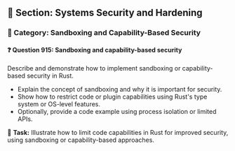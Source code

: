 ## 📘 Section: Systems Security and Hardening
### 🔹 Category: Sandboxing and Capability-Based Security
#### ❓ Question 915: Sandboxing and capability-based security

Describe and demonstrate how to implement sandboxing or capability-based security in Rust.

- Explain the concept of sandboxing and why it is important for security.
- Show how to restrict code or plugin capabilities using Rust's type system or OS-level features.
- Optionally, provide a code example using process isolation or limited APIs.

🔧 **Task:** Illustrate how to limit code capabilities in Rust for improved security, using sandboxing or capability-based approaches.
